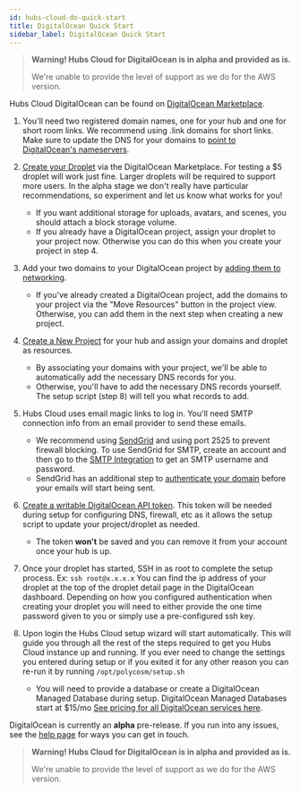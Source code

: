```yaml
---
id: hubs-cloud-do-quick-start
title: DigitalOcean Quick Start
sidebar_label: DigitalOcean Quick Start
---
```


> **Warning! Hubs Cloud for DigitalOcean is in alpha and provided as is.**
>
> We're unable to provide the level of support as we do for the AWS version.

Hubs Cloud DigitalOcean can be found on [DigitalOcean Marketplace](https://marketplace.digitalocean.com/apps/hubs-cloud-personal).

1. You'll need two registered domain names, one for your hub and one for short room links. We recommend using .link domains for short links. Make sure to update the DNS for your domains to [point to DigitalOcean's nameservers](https://www.digitalocean.com/community/tutorials/how-to-point-to-digitalocean-nameservers-from-common-domain-registrars).

2. [Create your Droplet](https://marketplace.digitalocean.com/apps/hubs-cloud-personal) via the DigitalOcean Marketplace. For testing a \$5 droplet will work just fine. Larger droplets will be required to support more users. In the alpha stage we don't really have particular recommendations, so experiment and let us know what works for you!

   - If you want additional storage for uploads, avatars, and scenes, you should attach a block storage volume.
   - If you already have a DigitalOcean project, assign your droplet to your project now. Otherwise you can do this when you create your project in step 4.

3. Add your two domains to your DigitalOcean project by [adding them to networking](https://cloud.digitalocean.com/networking/domains).

   - If you've already created a DigitalOcean project, add the domains to your project via the "Move Resources" button in the project view. Otherwise, you can add them in the next step when creating a new project.

4. [Create a New Project](https://cloud.digitalocean.com/projects/new) for your hub and assign your domains and droplet as resources.

   - By associating your domains with your project, we'll be able to automatically add the necessary DNS records for you.
   - Otherwise, you'll have to add the necessary DNS records yourself. The setup script (step 8) will tell you what records to add.

5. Hubs Cloud uses email magic links to log in. You'll need SMTP connection info from an email provider to send these emails.

   - We recommend using [SendGrid](https://www.sendgrid.com) and using port 2525 to prevent firewall blocking. To use SendGrid for SMTP, create an account and then go to the [SMTP Integration](https://app.sendgrid.com/guide/integrate/langs/smtp) to get an SMTP username and password.
   - SendGrid has an additional step to [authenticate your domain](https://sendgrid.com/docs/ui/account-and-settings/how-to-set-up-domain-authentication) before your emails will start being sent.

6. [Create a writable DigitalOcean API token](https://cloud.digitalocean.com/account/api/tokens/new). This token will be needed during setup for configuring DNS, firewall, etc as it allows the setup script to update your project/droplet as needed.

   - The token **won't** be saved and you can remove it from your account once your hub is up.

7. Once your droplet has started, SSH in as root to complete the setup process. Ex: `ssh root@x.x.x.x` You can find the ip address of your droplet at the top of the droplet detail page in the DigitalOcean dashboard. Depending on how you configured authentication when creating your droplet you will need to either provide the one time password given to you or simply use a pre-configured ssh key.

8. Upon login the Hubs Cloud setup wizard will start automatically. This will guide you through all the rest of the steps required to get you Hubs Cloud instance up and running. If you ever need to change the settings you entered during setup or if you exited it for any other reason you can re-run it by running `/opt/polycosm/setup.sh`
   - You will need to provide a database or create a DigitalOcean Managed Database during setup. DigitalOcean Managed Databases start at \$15/mo [See pricing for all DigitalOcean services here](https://www.digitalocean.com/pricing/).

DigitalOcean is currently an **alpha** pre-release. If you run into any issues, see the [help page](./help.html) for ways you can get in touch.

> **Warning! Hubs Cloud for DigitalOcean is in alpha and provided as is.**
>
> We're unable to provide the level of support as we do for the AWS version.
